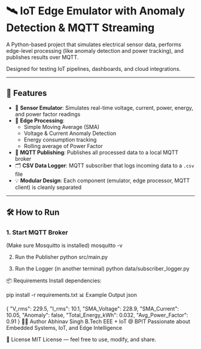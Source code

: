 # 🛰️ IoT Edge Emulator with Anomaly Detection & MQTT Streaming

A Python-based project that simulates electrical sensor data, performs edge-level processing (like anomaly detection and power tracking), and publishes results over MQTT.

Designed for testing IoT pipelines, dashboards, and cloud integrations.

---

## 🚀 Features

- 🔌 **Sensor Emulator**: Simulates real-time voltage, current, power, energy, and power factor readings
- 🧠 **Edge Processing**:
  - Simple Moving Average (SMA)
  - Voltage & Current Anomaly Detection
  - Energy consumption tracking
  - Rolling average of Power Factor
- 📡 **MQTT Publishing**: Publishes all processed data to a local MQTT broker
- 🗂️ **CSV Data Logger**: MQTT subscriber that logs incoming data to a `.csv` file
- 💡 **Modular Design**: Each component (emulator, edge processor, MQTT client) is cleanly separated

---

## 🛠️ How to Run

### 1. Start MQTT Broker
(Make sure Mosquitto is installed)
mosquitto -v

2. Run the Publisher
python src/main.py

3. Run the Logger (in another terminal)
python data/subscriber_logger.py

📦 Requirements
Install dependencies:

pip install -r requirements.txt
📊 Example Output
json

{
  "V_rms": 229.5,
  "I_rms": 10.1,
  "SMA_Voltage": 228.9,
  "SMA_Current": 10.05,
  "Anomaly": false,
  "Total_Energy_kWh": 0.032,
  "Avg_Power_Factor": 0.91
}
👨‍💻 Author
Abhinav Singh
B.Tech EEE + IoT @ BPIT
Passionate about Embedded Systems, IoT, and Edge Intelligence

📄 License
MIT License — feel free to use, modify, and share.
